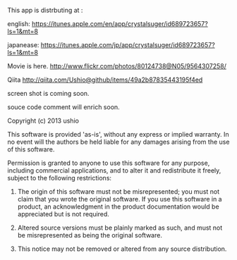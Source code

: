 This app is distrbuting at :

english:
https://itunes.apple.com/en/app/crystalsuger/id689723657?ls=1&mt=8

japanease:
https://itunes.apple.com/jp/app/crystalsuger/id689723657?ls=1&mt=8


Movie is here.
http://www.flickr.com/photos/80124738@N05/9564307258/

Qiita
http://qiita.com/Ushio@github/items/49a2b87835443195f4ed

screen shot is coming soon.

souce code comment will enrich soon.



 Copyright (c) 2013 ushio
 
 This software is provided 'as-is', without any express or implied warranty. In no event will the authors be held liable for any damages arising from the use of this software.
 
 Permission is granted to anyone to use this software for any purpose, including commercial applications, and to alter it and redistribute it freely, subject to the following restrictions:
 
 1. The origin of this software must not be misrepresented; you must not claim that you wrote the original software. If you use this software in a product, an acknowledgment in the product documentation would be appreciated but is not required.
 
 2. Altered source versions must be plainly marked as such, and must not be misrepresented as being the original software.
 
 3. This notice may not be removed or altered from any source distribution.
